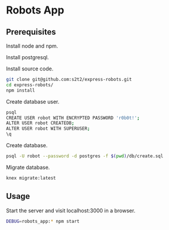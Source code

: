# Robots App

## Prerequisites

Install node and npm.

Install postgresql.

Install source code.

```` sh
git clone git@github.com:s2t2/express-robots.git
cd express-robots/
npm install
````

Create database user.

```` sh
psql
CREATE USER robot WITH ENCRYPTED PASSWORD 'r0b0t!';
ALTER USER robot CREATEDB;
ALTER USER robot WITH SUPERUSER;
\q
````

Create database.

```` sh
psql -U robot --password -d postgres -f $(pwd)/db/create.sql
````

Migrate database.

```` sh
knex migrate:latest
````

## Usage

Start the server and visit localhost:3000 in a browser.

```` sh
DEBUG=robots_app:* npm start
````
